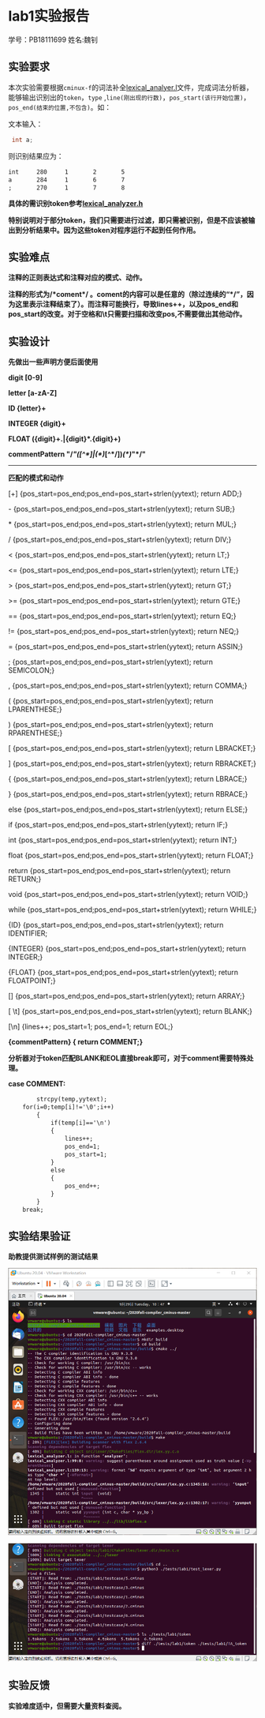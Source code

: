 # lab1实验报告
学号：PB18111699 姓名:魏钊
## 实验要求
本次实验需要根据`cminux-f`的词法补全[lexical_analyer.l](./src/lexer/lexical_analyzer.l)文件，完成词法分析器，能够输出识别出的`token`，`type` ,`line(刚出现的行数)`，`pos_start(该行开始位置)`，`pos_end(结束的位置,不包含)`。如：

文本输入：

```c
 int a;
```

则识别结果应为：

```shell
int     280     1       2       5
a       284     1       6       7
;       270     1       7       8
```
**具体的需识别token参考[lexical_analyzer.h](./include/lexical_analyzer.h)**

**特别说明对于部分token，我们只需要进行过滤，即只需被识别，但是不应该被输出到分析结果中。因为这些token对程序运行不起到任何作用。**
## 实验难点
**注释的正则表达式和注释对应的模式、动作。**


**注释的形式为/\*coment\*/ 。coment的内容可以是任意的（除过连续的“\*/”，因为这里表示注释结束了）。而注释可能换行，导致lines++，以及pos_end和pos_start的改变。对于空格和\t只需要扫描和改变pos,不需要做出其他动作。**
## 实验设计
**先做出一些声明方便后面使用**

**digit [0-9]**

**letter [a-zA-Z]**

**ID {letter}+**

**INTEGER  {digit}+**

**FLOAT  ({digit}+\.|{digit}*\.{digit}+)**

**commentPattern "/*"([^\*]|(\*)*[^\*/])*(\*)*"*/"**
*****
**匹配的模式和动作**

[+] {pos_start=pos_end;pos_end=pos_start+strlen(yytext); return ADD;}

\- {pos_start=pos_end;pos_end=pos_start+strlen(yytext); return SUB;}

\* {pos_start=pos_end;pos_end=pos_start+strlen(yytext); return MUL;}

\/ {pos_start=pos_end;pos_end=pos_start+strlen(yytext); return DIV;}

\< {pos_start=pos_end;pos_end=pos_start+strlen(yytext); return LT;}

\<= {pos_start=pos_end;pos_end=pos_start+strlen(yytext); return LTE;}

\> {pos_start=pos_end;pos_end=pos_start+strlen(yytext); return GT;}

\>= {pos_start=pos_end;pos_end=pos_start+strlen(yytext); return GTE;}

== {pos_start=pos_end;pos_end=pos_start+strlen(yytext); return EQ;}

!= {pos_start=pos_end;pos_end=pos_start+strlen(yytext); return NEQ;}

= {pos_start=pos_end;pos_end=pos_start+strlen(yytext); return ASSIN;}



; {pos_start=pos_end;pos_end=pos_start+strlen(yytext); return SEMICOLON;}

, {pos_start=pos_end;pos_end=pos_start+strlen(yytext); return COMMA;}

\( {pos_start=pos_end;pos_end=pos_start+strlen(yytext); return LPARENTHESE;}

\) {pos_start=pos_end;pos_end=pos_start+strlen(yytext); return RPARENTHESE;}

\[ {pos_start=pos_end;pos_end=pos_start+strlen(yytext); return LBRACKET;}

\] {pos_start=pos_end;pos_end=pos_start+strlen(yytext); return RBRACKET;}

\{ {pos_start=pos_end;pos_end=pos_start+strlen(yytext); return LBRACE;}

\} {pos_start=pos_end;pos_end=pos_start+strlen(yytext); return RBRACE;}


else {pos_start=pos_end;pos_end=pos_start+strlen(yytext); return ELSE;}

if {pos_start=pos_end;pos_end=pos_start+strlen(yytext); return IF;}

int {pos_start=pos_end;pos_end=pos_start+strlen(yytext); return INT;}

float {pos_start=pos_end;pos_end=pos_start+strlen(yytext); return FLOAT;}

return {pos_start=pos_end;pos_end=pos_start+strlen(yytext); return RETURN;}

void {pos_start=pos_end;pos_end=pos_start+strlen(yytext); return VOID;}

while {pos_start=pos_end;pos_end=pos_start+strlen(yytext); return WHILE;}



{ID} {pos_start=pos_end;pos_end=pos_start+strlen(yytext); return IDENTIFIER;

{INTEGER} {pos_start=pos_end;pos_end=pos_start+strlen(yytext); return INTEGER;}

{FLOAT} {pos_start=pos_end;pos_end=pos_start+strlen(yytext); return FLOATPOINT;}

\[\] {pos_start=pos_end;pos_end=pos_start+strlen(yytext); return ARRAY;}

[ \t] {pos_start=pos_end;pos_end=pos_start+strlen(yytext); return BLANK;}

[\n]  {lines++; pos_start=1; pos_end=1; return EOL;}

**{commentPattern} { return COMMENT;}**

**分析器对于token匹配BLANK和EOL直接break即可，对于comment需要特殊处理。**


**case COMMENT:** 

            strcpy(temp,yytext);
		for(i=0;temp[i]!='\0';i++)
			{
				if(temp[i]=='\n')
				{
					lines++;
					pos_end=1;							
					pos_start=1;
				}
				else
				{
					pos_end++;
				}				
			}
		break;
## 实验结果验证
**助教提供测试样例的测试结果**


![avatar](./1.png)


![avatar](./2.png)

## 实验反馈
**实验难度适中，但需要大量资料查阅。**